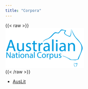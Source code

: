 ```yaml
---
title: "Corpora"
---
```

{{< raw >}}
<br/>
<img src="/ausnc-logo_250px.png" title="AusNC Logo" class="home_image"/>
<br/>
{{< /raw >}}
- [AusLit](https://data.ldaca.edu.au/collection?id=arcp%3A%2F%2Fname%2Cdoi10.48610%252F8b7ae22&_crateId=arcp%3A%2F%2Fname%2Cdoi10.48610%252F8b7ae22)
